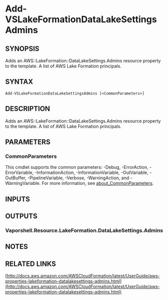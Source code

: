 # Add-VSLakeFormationDataLakeSettingsAdmins

## SYNOPSIS
Adds an AWS::LakeFormation::DataLakeSettings.Admins resource property to the template.
A list of AWS Lake Formation principals.

## SYNTAX

```
Add-VSLakeFormationDataLakeSettingsAdmins [<CommonParameters>]
```

## DESCRIPTION
Adds an AWS::LakeFormation::DataLakeSettings.Admins resource property to the template.
A list of AWS Lake Formation principals.

## PARAMETERS

### CommonParameters
This cmdlet supports the common parameters: -Debug, -ErrorAction, -ErrorVariable, -InformationAction, -InformationVariable, -OutVariable, -OutBuffer, -PipelineVariable, -Verbose, -WarningAction, and -WarningVariable. For more information, see [about_CommonParameters](http://go.microsoft.com/fwlink/?LinkID=113216).

## INPUTS

## OUTPUTS

### Vaporshell.Resource.LakeFormation.DataLakeSettings.Admins
## NOTES

## RELATED LINKS

[http://docs.aws.amazon.com/AWSCloudFormation/latest/UserGuide/aws-properties-lakeformation-datalakesettings-admins.html](http://docs.aws.amazon.com/AWSCloudFormation/latest/UserGuide/aws-properties-lakeformation-datalakesettings-admins.html)

